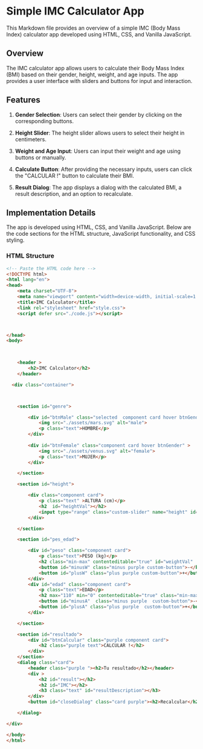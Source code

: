 # Simple IMC Calculator App

This Markdown file provides an overview of a simple IMC (Body Mass Index) calculator app developed using HTML, CSS, and Vanilla JavaScript.

## Overview

The IMC calculator app allows users to calculate their Body Mass Index (BMI) based on their gender, height, weight, and age inputs. The app provides a user interface with sliders and buttons for input and interaction.

## Features

1. **Gender Selection**: Users can select their gender by clicking on the corresponding buttons.

2. **Height Slider**: The height slider allows users to select their height in centimeters.

3. **Weight and Age Input**: Users can input their weight and age using buttons or manually.

4. **Calculate Button**: After providing the necessary inputs, users can click the "CALCULAR !" button to calculate their BMI.

5. **Result Dialog**: The app displays a dialog with the calculated BMI, a result description, and an option to recalculate.

## Implementation Details

The app is developed using HTML, CSS, and Vanilla JavaScript. Below are the code sections for the HTML structure, JavaScript functionality, and CSS styling.

### HTML Structure

```html
<!-- Paste the HTML code here -->
<!DOCTYPE html>
<html lang="en">
<head>
    <meta charset="UTF-8">
    <meta name="viewport" content="width=device-width, initial-scale=1.0">
    <title>IMC Calculator</title>
    <link rel="stylesheet" href="style.css">
    <script defer src="./code.js"></script>



</head>
<body>

    

    <header >
        <h2>IMC Calculator</h2>
    </header>

  <div class="container">



    <section id="genre">

        <div id="btnMale" class="selected  component card hover btnGender">
            <img src="./assets/mars.svg" alt="male">
            <p class="text">HOMBRE</p>
        </div>
        
        <div id="btnFemale" class="component card hover btnGender" >
            <img src="./assets/venus.svg" alt="female">
            <p class="text">MUJER</p>
        </div>

    </section>

    <section id="height">

        <div class="component card">
            <p class="text" >ALTURA (cm)</p>
            <h2  id="heightVal"></h2>
            <input type="range" class="custom-slider" name="height" id="hSlide" step="1" min="20" max="250">
        </div>

    </section>

    <section id="pes_edad">

        <div id="peso" class="component card">
            <p class="text">PESO (kg)</p>
            <h2 class="min-max" contenteditable="true" id="weightVal"  min="0" max="594">0</h2>
            <button id="minusW" class="minus purple custom-button">-</button>
            <button id="plusW" class="plus purple custom-button">+</button>
        </div>
        <div id="edad" class="component card">
            <p class="text">EDAD</p>
            <h2 max="110" min="0" contenteditable="true" class="min-max" id="ageVal">0</h2>
            <button id="minusA"  class="minus purple  custom-button">-</button>
            <button id="plusA" class="plus purple  custom-button">+</button>
        </div>

    </section>

    <section id="resultado">
        <div id="btnCalcular" class="purple component card">
            <h2 class="purple text">CALCULAR !</h2>
        </div>
    </section>
    <dialog class="card">
        <header class="purple "><h2>Tu resultado</h2></header>
        <div >
            <h2 id="result"></h2>
            <h2 id="IMC"></h2>
            <h3 class="text" id="resultDescription"></h3>
        </div>
        <button id="closeDialog" class="card purple"><h2>Recalcular</h2></button>

    </dialog>

</div>

</body>
</html>
